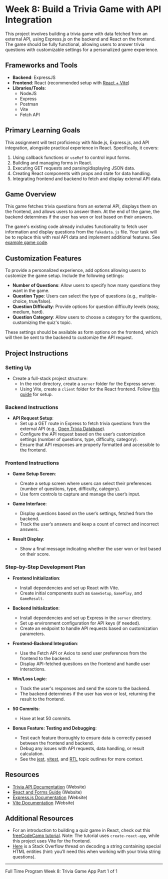 # Week 8: Build a Trivia Game with API Integration

This project involves building a trivia game with data fetched from an external API, using Express.js on the backend and React on the frontend. The game should be fully functional, allowing users to answer trivia questions with customizable settings for a personalized game experience.

## Frameworks and Tools

- **Backend**: ExpressJS
- **Frontend**: React (recommended setup with [React + Vite](https://github.com/Techtonica/curriculum/blob/main/react-js/react-local-vite.md))
- **Libraries/Tools**:
  - NodeJS
  - Express
  - Postman
  - Vite
  - Fetch API

## Primary Learning Goals

This assignment will test proficiency with Node.js, Express.js, and API integration, alongside practical experience in React. Specifically, it covers:

1. Using callback functions or `useRef` to control input forms.
2. Building and managing forms in React.
3. Executing GET requests and parsing/displaying JSON data.
4. Creating React components with props and state for data handling.
5. Integrating frontend and backend to fetch and display external API data.

## Game Overview

This game fetches trivia questions from an external API, displays them on the frontend, and allows users to answer them. At the end of the game, the backend determines if the user has won or lost based on their answers.

The game's existing code already includes functionality to fetch user information and display questions from the `fakedata.js` file. Your task will be to replace this with real API data and implement additional features. See [example game code](https://github.com/Yosolita1978/week8Game).

## Customization Features

To provide a personalized experience, add options allowing users to customize the game setup. Include the following settings:

- **Number of Questions**: Allow users to specify how many questions they want in the game.
- **Question Type**: Users can select the type of questions (e.g., multiple-choice, true/false).
- **Question Difficulty**: Provide options for question difficulty levels (easy, medium, hard).
- **Question Category**: Allow users to choose a category for the questions, customizing the quiz's topic.

These settings should be available as form options on the frontend, which will then be sent to the backend to customize the API request.

## Project Instructions

### Setting Up

- Create a full-stack project structure:
  - In the root directory, create a `server` folder for the Express server.
  - Using Vite, create a `client` folder for the React frontend. Follow [this guide](https://github.com/Techtonica/curriculum/blob/main/react-js/react-local-vite.md) for setup.

### Backend Instructions

- **API Request Setup**:
  - Set up a GET route in Express to fetch trivia questions from the external API (e.g., [Open Trivia Database](https://opentdb.com/api_config.php)).
  - Configure the API request based on the user’s customization settings (number of questions, type, difficulty, category).
  - Ensure that API responses are properly formatted and accessible to the frontend.

### Frontend Instructions

- **Game Setup Screen**:

  - Create a setup screen where users can select their preferences (number of questions, type, difficulty, category).
  - Use form controls to capture and manage the user’s input.

- **Game Interface**:

  - Display questions based on the user’s settings, fetched from the backend.
  - Track the user’s answers and keep a count of correct and incorrect answers.

- **Result Display**:

  - Show a final message indicating whether the user won or lost based on their score.

### Step-by-Step Development Plan

- **Frontend Initialization**:

  - Install dependencies and set up React with Vite.
  - Create initial components such as `GameSetup`, `GamePlay`, and `GameResult`.

- **Backend Initialization**:

  - Install dependencies and set up Express in the `server` directory.
  - Set up environment configuration for API keys (if needed).
  - Create an endpoint to handle API requests based on customization parameters.

- **Frontend-Backend Integration**:

  - Use the Fetch API or Axios to send user preferences from the frontend to the backend.
  - Display API-fetched questions on the frontend and handle user interactions.

- **Win/Loss Logic**:

  - Track the user's responses and send the score to the backend.
  - The backend determines if the user has won or lost, returning the result to the frontend.

- **50 Commits**:
  
  - Have at leat 50 commits.
  
- **Bonus Feature: Testing and Debugging**:

  - Test each feature thoroughly to ensure data is correctly passed between the frontend and backend.
  - Debug any issues with API requests, data handling, or result calculation.
  - See the [jest](https://github.com/Techtonica/curriculum/blob/main/testing-and-tdd/jest.md), [vitest](https://github.com/Techtonica/curriculum/blob/main/testing-and-tdd/vitest.md), and [RTL](https://github.com/Techtonica/curriculum/blob/main/testing-and-tdd/react-testing-jest-and-RTL.md) topic outlines for more context.

## Resources

- [Trivia API Documentation](https://opentdb.com/api_config.php) (Website)
- [React and Forms Guide](https://react.dev/reference/react-dom/components/form) (Website)
- [Express.js Documentation](https://expressjs.com/) (Website)
- [Vite Documentation](https://vitejs.dev/) (Website)

## Additional Resources

- For an introduction to building a quiz game in React, check out this [freeCodeCamp tutorial](https://www.freecodecamp.org/news/how-to-build-a-quiz-app-using-react/). Note: The tutorial uses `create-react-app`, while this project uses Vite for the frontend.
- [Here](https://stackoverflow.com/questions/7394748/whats-the-right-way-to-decode-a-string-that-has-special-html-entities-in-it) is a Stack Overflow thread on decoding a string containing special HTML entities (hint: you’ll need this when working with your trivia string questions).

---

Full Time Program Week 8: Trivia Game App Part 1 of 1
